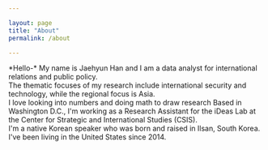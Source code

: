 ```yaml
---

layout: page
title: "About"
permalink: /about

---
```

<p>
  *Hello-* My name is Jaehyun Han and I am a data analyst for international relations and public policy. <br>
  The thematic focuses of my research include international security and technology, while the regional focus is Asia. <br>
  I love looking into numbers and doing math to draw research
  Based in Washington D.C., I'm working as a Research Assistant for the iDeas Lab at the Center for Strategic and International Studies (CSIS). <br>
  I'm a native Korean speaker who was born and raised in Ilsan, South Korea. I've been living in the United States since 2014. <br>
</p>
                                                                                                                                                  
  
  
